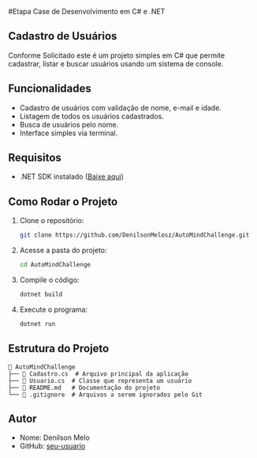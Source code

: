 #Etapa Case de Desenvolvimento em C# e .NET

## Cadastro de Usuários

Conforme Solicitado este é um projeto simples em C# que permite cadastrar, listar e buscar usuários usando um sistema de console.

## Funcionalidades
- Cadastro de usuários com validação de nome, e-mail e idade.
- Listagem de todos os usuários cadastrados.
- Busca de usuários pelo nome.
- Interface simples via terminal.

## Requisitos
- .NET SDK instalado ([Baixe aqui](https://dotnet.microsoft.com/download))

## Como Rodar o Projeto
1. Clone o repositório:
   ```sh
   git clone https://github.com/DenilsonMelosz/AutoMindChallenge.git
   ```
2. Acesse a pasta do projeto:
   ```sh
   cd AutoMindChallenge
   ```
3. Compile o código:
   ```sh
   dotnet build
   ```
4. Execute o programa:
   ```sh
   dotnet run
   ```

## Estrutura do Projeto
```
📂 AutoMindChallenge
├── 📄 Cadastro.cs  # Arquivo principal da aplicação
├── 📄 Usuario.cs  # Classe que representa um usuário
├── 📄 README.md   # Documentação do projeto
└── 📄 .gitignore  # Arquivos a serem ignorados pelo Git
```

## Autor
- Nome: Denilson Melo
- GitHub: [seu-usuario](https://github.com/DenilsonMelosz)


